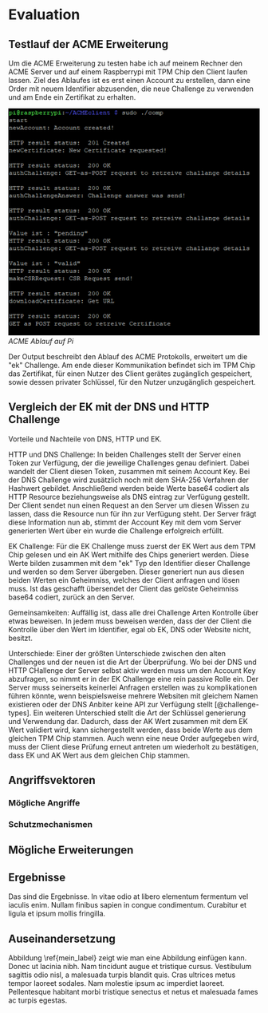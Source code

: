 # Evaluation

## Testlauf der ACME Erweiterung
Um die ACME Erweiterung zu testen habe ich auf meinem Rechner den ACME Server und auf einem Raspberrypi mit TPM Chip den Client laufen lassen. Ziel des Ablaufes ist es erst einen Account zu erstellen, dann eine Order mit neuem Identifier abzusenden, die neue Challenge zu verwenden und am Ende ein Zertifikat zu erhalten.

![Get Request des Clients \label{mein_label}](source/figures/ACMEclientAblauf.png)
*ACME Ablauf auf Pi*

Der Output beschreibt den Ablauf des ACME Protokolls, erweitert um die "ek" Challenge. Am ende dieser Kommunikation befindet sich im TPM Chip das Zertifikat, für einen Nutzer des Client gerätes zugänglich gespeichert, sowie dessen privater Schlüssel, für den Nutzer unzugänglich gespeichert.

<!-- TODO: Was soll ich hier groß beschreiben?   Möglichkeiten: Zeit zum erstellen des Certifiates, Benutzerfreundlichkeit, Erweiterbarkeit, ... -->

## Vergleich der EK mit der DNS und HTTP Challenge
Vorteile und Nachteile von DNS, HTTP und EK.

HTTP und DNS Challenge:
In beiden Challenges stellt der Server einen Token zur Verfügung, der die jeweilige Challenges genau definiert. Dabei wandelt der Client diesen Token, zusammen mit seinem Account Key. Bei der DNS Challenge wird zusätzlich noch mit dem SHA-256 Verfahren der Hashwert gebildet. Anschließend werden beide Werte base64 codiert als HTTP Resource beziehungsweise als DNS eintrag zur Verfügung gestellt. Der Client sendet nun einen Request an den Server um diesen Wissen zu lassen, dass die Resource nun für ihn zur Verfügung steht. Der Server frägt diese Information nun ab, stimmt der Account Key mit dem vom Server generierten Wert über ein wurde die Challenge erfolgreich erfüllt.

EK Challenge:
Für die EK Challenge muss zuerst der EK Wert aus dem TPM Chip gelesen und ein AK Wert mithilfe des Chips generiert werden. Diese Werte bilden zusammen mit dem "ek" Typ den Identifier dieser Challenge und werden so dem Server übergeben. Dieser generiert nun aus diesen beiden Werten ein Geheimniss, welches der Client anfragen und lösen muss. Ist das geschafft übersendet der Client das gelöste Geheimniss base64 codiert, zurück an den Server.

Gemeinsamkeiten:
Auffällig ist, dass alle drei Challenge Arten Kontrolle über etwas beweisen. In jedem muss beweisen werden, dass der der Client die Kontrolle über den Wert im Identifier, egal ob EK, DNS oder Website nicht, besitzt.

Unterschiede:
Einer der größten Unterschiede zwischen den alten Challenges und der neuen ist die Art der Überprüfung. Wo bei der DNS und HTTP CHallenge der Server selbst aktiv werden muss um den Account Key abzufragen, so nimmt er in der EK Challenge eine rein passive Rolle ein. Der Server muss seinerseits keinerlei Anfragen erstellen was zu komplikationen führen könnte, wenn beispielsweise mehrere Websiten mit gleichem Namen existieren oder der DNS Anbiter keine API zur Verfügung stellt [@challenge-types].
Ein weiteren Unterschied stellt die Art der Schlüssel generierung und Verwendung dar. Dadurch, dass der AK Wert zusammen mit dem EK Wert validiert wird, kann sichergestellt werden, dass beide Werte aus dem gleichen TPM Chip stammen. Auch wenn eine neue Order aufgegeben wird, muss der Client diese Prüfung erneut antreten um wiederholt zu bestätigen, dass EK und AK Wert aus dem gleichen Chip stammen.


## Angriffsvektoren
<!--
## Was sind Angriffsvektoren

Einfallstore.

## Altbekannte Angriffsvektoren

1. Replay Angriffe (Replay noncen)
2. JWS (Man in the Middle Angriffe, da Signatur den Content schützt. Änderungen ohne die Singatur ungültig zu machen sind nicht möglich)
3. dos (Server abhänging. Nicht sicher ob Teil meiner BA)
4. Sozial Hacking (fällt flach da Automatisiert)

### Neuartige Angriffsvektoren

1. Impersonation Angriff
  Vor dem ersten Schritt: Er kann erfolgreich einen Account anlegen und eine Order senden, allerdings wird hier der Value überprüft und die Order verweigert
  Nach den ersten zwei Schritten: Die Account sowie die Order URL sind unbekannt. Anfragen können nicht geschickt werden.
  (Falls doch bekannt kann die Challenge nicht erfüllt werden, da den Private Key nur der Klient kennt)
  Nach dem Vallidieren: MÖGLICH? URL wird benötigt, sowie JWS Values, keine weitere Sicherheit

2. MitM
  Kommunikation verschlüsselt, JWS, Private Keys nur auf Client/Server. Allerdings, was ist wenn der Client als zwischen speicher funktioniert. Wenn er den JWS Wert lesen kann, ist er in der Lage die Kommunikation mit zu verfolgen -> Nutzen unklar

3. Continues Validation durch Zertifikate Chaining
  ?

4. Server Impersonation
  Möglich die gesammte Kommunikation zu faken -> Gerät wird nutzlos

5. Physischen Schaden bsp: TPM Chip entfernen, oder zerstört

6. Abschießen des Daemon (Zertifikate können nicht mehr ausgestellt werden)

7. Server DB kaputt machen (Daten verlust) / Datenbank mit falschen Daten füttern

8. Was passiert wenn ein Angreifer einen Stick einfügt und über diesen Bootet? / Was passiert wenn der TPM Chip abgebaut wird und wo anders eingesetzt wird?

-->
### Mögliche Angriffe

### Schutzmechanismen

## Mögliche Erweiterungen



## Ergebnisse

Das sind die Ergebnisse. In vitae odio at libero elementum fermentum vel iaculis enim. Nullam finibus sapien in congue condimentum. Curabitur et ligula et ipsum mollis fringilla.

## Auseinandersetzung

Abbildung \ref{mein_label} zeigt wie man eine Abbildung einfügen kann. Donec ut lacinia nibh. Nam tincidunt augue et tristique cursus. Vestibulum sagittis odio nisl, a malesuada turpis blandit quis. Cras ultrices metus tempor laoreet sodales. Nam molestie ipsum ac imperdiet laoreet. Pellentesque habitant morbi tristique senectus et netus et malesuada fames ac turpis egestas.

<!--
Bilder können mit der folgenden Syntax eingefügt werden:
![Bildunterschrift \label{mein_label}](source/figures/beispielbild.jpg){ width=50% }

Details zu den Attributen wie width und height gibt es unter:
http://pandoc.org/MANUAL.html#extension-link_attributes

![In den Medien werden für Hacker häufig Symbolbilder wie dieses verwendet. Foto: [pixabay.com](https://pixabay.com/photo-2883632/), Nutzer: [geralt](https://pixabay.com/de/users/geralt-9301/) Lizenz: [Creative Commons CC0](https://creativecommons.org/publicdomain/zero/1.0/deed.de) \label{mein_label}](source/figures/beispielbild.jpg){ width=100% }

## Schlussfolgerung

Das ist die Schlussfolgerung des Kapitels. Quisque nec purus a quam consectetur volutpat. Cum sociis natoque penatibus et magnis dis parturient montes, nascetur ridiculus mus. In lorem justo, convallis quis lacinia eget, laoreet eu metus. Fusce blandit tellus tellus. Curabitur nec cursus odio. Quisque tristique eros nulla, vitae finibus lorem aliquam quis. Interdum et malesuada fames ac ante ipsum primis in faucibus.

-->
